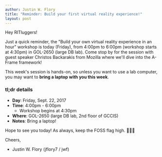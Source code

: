 ```yaml
---
author: Justin W. Flory
title: "Reminder: Build your first virtual reality experience!"
layout: post
---
```


Hey RITluggers!

Just a quick reminder, the "Build your own virtual reality experience in an hour" workshop is today (Friday), from 4:00pm to 6:00pm (workshop starts at 4:30pm) in GOL-2650 (large DB lab). Come stop by for the session with guest speaker Christos Backarakis from Mozilla where we'll dive into the A-Frame framework!

This week's session is hands-on, so unless you want to use a lab computer, you may want to **bring a laptop with you this week**.


### tl;dr details

* **Day**: Friday, Sept. 22, 2017
* **Time**: 4:00pm - 6:00pm
    * Workshop begins at 4:30pm
* **Where**: GOL-2650 (large DB lab, 2nd floor of GCCIS)
* **Notes**: Bring a laptop!

Hope to see you today! As always, keep the FOSS flag high. 💯💯💯


Cheers,
- Justin W. Flory (jflory7 / jwf)

